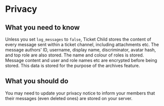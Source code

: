 # Privacy

## What you need to know

Unless you set `log_messages` to `false`, Ticket Child stores the content of every message sent within a ticket channel, including attachments etc. The message authors' ID, username, display name, discriminator, avatar hash, and top role are also stored. The name and colour of roles is stored. Message content and user and role names etc are encrypted before being stored. This data is stored for the purpose of the archives feature.

## What you should do

You may need to update your privacy notice to inform your members that their messages (even deleted ones) are stored on your server.